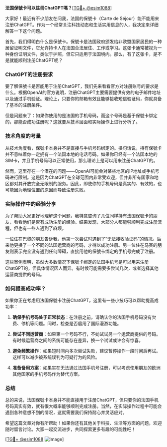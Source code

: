 **法国保號卡可以註冊ChatGPT嗎？**[[TG💪+ @esim1088](https://t.me/s/esim1088)]

大家好！最近有不少朋友在问我，法国的保號卡（Carte de Séjour）能不能用来注册ChatGPT。作为一个经常关注科技动态和生活实用信息的人，我决定来详细解答一下这个问题。

首先，我们得明白什么是保號卡。保號卡是法国政府颁发给非欧盟国家居民的一种居留证明文件，它允许持卡人在法国合法居住、工作或学习。这张卡通常被视为一种身份证明文件，类似于护照，但它只适用于法国境内。那么，有了这张卡，是不是就能顺利注册ChatGPT呢？

### **ChatGPT的注册要求**

要了解保號卡是否能用于注册ChatGPT，我们先来看看官方对注册账号的要求是什么。根据OpenAI的官方说明，注册ChatGPT主要需要提供有效的电子邮件地址以及通过手机验证。理论上，只要你的邮箱有效且能够接收短信验证码，你就具备了基本的注册条件。

但是问题来了：如果你使用的是法国的手机号码，而这个号码是基于保號卡绑定的，那能否成功注册呢？这就要从技术层面和实际操作上进行分析了。

### **技术角度的考量**

从技术角度看，保號卡本身并不是直接与手机号码绑定的。换句话说，持有保號卡并不意味着你一定拥有一个法国本地的电话号码。如果你已经有一个法国本地的SIM卡，并且手机号码可以正常使用，那么理论上是可以用来注册ChatGPT的。

然而，这里存在一个潜在的问题——OpenAI可能会对某些地区的IP地址或手机号码进行限制。这是因为ChatGPT在全球范围内非常受欢迎，但并非所有国家和地区都对其开放完全无限制的服务。因此，即使你的手机号码是真实的、有效的，也可能因为地理位置的原因而导致注册失败。

### **实际操作中的经验分享**

为了帮助大家更好地理解这个问题，我特意咨询了几位同样持有法国保號卡的朋友，看看他们是否有成功注册的经验。结果发现，大部分人都能够顺利完成注册流程，但也有一些人遇到了麻烦。

一位住在巴黎的朋友告诉我，他第一次尝试时遇到了“无法接收验证码”的情况。后来他更换了一个不同的法国运营商的号码，才得以成功注册。另一位住在马赛的朋友则表示完全没有遇到任何障碍，直接用他的保號卡绑定的手机号完成了注册。

这些案例表明，虽然大多数情况下保號卡绑定的法国手机号是可以用来注册ChatGPT的，但具体情况因人而异。有时候可能需要多尝试几次，或者选择其他运营商提供的号码。

### **如何提高成功率？**

如果你正在考虑用法国保號卡注册ChatGPT，这里有一些小技巧可以帮助提高成功率：

1. **确保手机号码处于正常状态**：在注册之前，请确认你的法国手机号码没有欠费、停机等问题。同时，检查是否启用了国际漫游功能。
   
2. **尝试不同运营商**：如果第一个号码不行，不妨试试另一个运营商提供的号码。有时候运营商之间的系统可能存在差异，换一个试试或许会有惊喜。

3. **避免频繁操作**：如果短时间内多次尝试失败，建议暂停操作一段时间后再试。这样可以减少被系统误判为可疑行为的风险。

4. **准备备用方案**：如果实在无法通过法国手机号注册，可以考虑使用朋友的欧洲其他国家的手机号码作为替代方案。

### **总结**

总的来说，法国保號卡本身并不能直接用于注册ChatGPT，但只要你的法国手机号码真实有效，就有很大概率能够顺利完成注册。当然，在实际操作过程中可能会遇到各种意想不到的情况，这就需要我们保持耐心并灵活应对。

希望这篇文章对你有所帮助！如果你还有其他关于科技、生活等方面的问题，欢迎随时留言讨论。大家一起交流进步，共同探索更多有趣的可能性吧！

[[TG💪+ @esim1088](https://t.me/s/esim1088) ![Image](https://i.postimg.cc/4NQfJmqS/Snipaste-2025-05-13-00-14-12.png)]